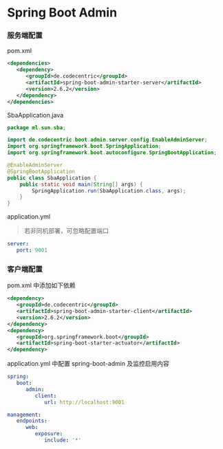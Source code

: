 # Spring Boot Admin

### 服务端配置

pom.xml

```xml
<dependencies>
   <dependency>
      <groupId>de.codecentric</groupId>
      <artifactId>spring-boot-admin-starter-server</artifactId>
      <version>2.6.2</version>
   </dependency>
</dependencies>
```

SbaApplication.java

```java
package ml.sun.sba;

import de.codecentric.boot.admin.server.config.EnableAdminServer;
import org.springframework.boot.SpringApplication;
import org.springframework.boot.autoconfigure.SpringBootApplication;

@EnableAdminServer
@SpringBootApplication
public class SbaApplication {
    public static void main(String[] args) {
        SpringApplication.run(SbaApplication.class, args);
    }
}
```

application.yml

> 若非同机部署，可忽略配置端口

```yaml
server:
   port: 9001
```

### 客户端配置

pom.xml 中添加如下依赖

```xml
<dependency>
   <groupId>de.codecentric</groupId>
   <artifactId>spring-boot-admin-starter-client</artifactId>
   <version>2.6.2</version>
</dependency>
<dependency>
   <groupId>org.springframework.boot</groupId>
   <artifactId>spring-boot-starter-actuator</artifactId>
</dependency>
```

application.yml 中配置 spring-boot-admin 及监控启用内容

```yaml
spring:
   boot:
      admin:
         client:
            url: http://localhost:9001

management:
   endpoints:
      web:
         exposure:
            include: '*'
```
